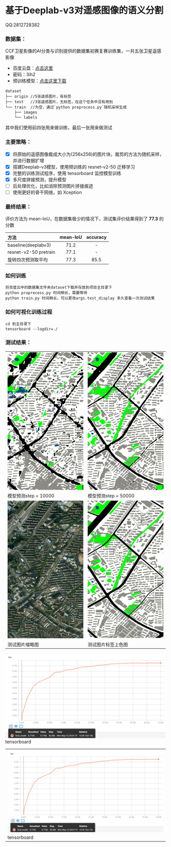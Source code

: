 # 基于Deeplab-v3对遥感图像的语义分割
QQ:2812728382

### 数据集：
CCF卫星影像的AI分类与识别提供的数据集初赛复赛训练集，一共五张卫星遥感影像
* 百度云盘：[点击这里](https://pan.baidu.com/s/1LWBMklOr39yI7fYRQ185Og)  
* 密码：3ih2
* 预训练模型：[点击这里下载](http://download.tensorflow.org/models/resnet_v2_50_2017_04_14.tar.gz)  

```
dataset
├── origin //5张遥感图片，有标签
├── test   //3张遥感图片，无标签，在这个任务中没有用到
└── train  //为空，通过`python preprocess.py`随机采样生成
    ├── images       
    └── labels
```     
其中我们使用前四张用来做训练，最后一张用来做测试

### 主要策略：
- [x] 将原始的遥感图像裁成大小为(256x256)的图片块，裁剪的方法为随机采样，并进行数据扩增
- [x] 搭建Deeplab-v3模型，使用预训练的 resnet-v2-50 迁移学习
- [x] 完整的训练测试程序，使用 tensorboard 监控模型训练
- [x] 多尺度拼接预测，提升模型
- [ ] 后处理优化，比如消除预测图片拼接痕迹
- [ ] 使用更好的骨干网络，如 Xception

### 最终结果：
评价方法为 mean-IoU，在数据集极少的情况下，测试集评价结果得到了 **77.3** 的分数

| 方法 | mean-IoU | accuracy |
| :-----| :----: |  :----: |
| baseline(deeplabv3) | 71.2 | - |
| resnet-v2-50 pretrain | 77.1 | - |
| 旋转四次预测取平均 | 77.3 | 85.5 |

    
### 如何训练
```
将百度云中的数据集文件夹dataset下载并存放到项目主目录下
python proprecess.py 时间稍长，需要等待
python train.py 时间稍长，可以更改args.test_display 多久查看一次测试结果
```

### 如何可视化训练过程
```
cd 到主目录下
tensorboard --logdir=./
```

### 测试结果： 
<table border=0>
<tr>
    <td><img src="/images/step_10000.png" border=0 margin=1 width=512></td>
    <td><img src="/images/step_50000.png" border=0 margin=1 width=512></td>
</tr>
<tr>
    <td>模型预测step = 10000</td>
    <td>模型预测step = 50000</td>
</tr>
<tr>
    <td><img src="images/5_view.png" border=0 margin=1 width=512></td>
    <td><img src="images/5_color.png" border=0 margin=1 width=512></td>
</tr>
<tr>
    <td>测试图片缩略图</td>
    <td>测试图片标签上色图</td>
</tr>
</table>
<tr>
    <td><img src="images/metric.png" border=0 margin=1></td>
</tr>
<tr>
    <td>tensorboard</td>
</tr>    
<table border=0>
<tr>
    <td><img src="images/metric.png" border=0 margin=1></td>
</tr>
<tr>
    <td>tensorboard</td>
</tr>    
</table> 
